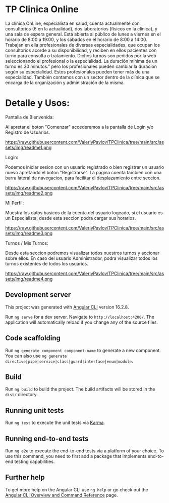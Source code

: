 # TP Clinica Online

La clínica OnLine, especialista en salud, cuenta actualmente con consultorios (6 en la actualidad),
dos laboratorios (físicos en la clínica), y una sala de espera general. Está abierta al público de lunes a
viernes en el horario de 8:00 a 19:00, y los sábados en el horario de 8:00 a 14:00.
Trabajan en ella profesionales de diversas especialidades, que ocupan los consultorios acorde a su
disponibilidad, y reciben en ellos pacientes con turno para consulta o tratamiento. Dichos turnos son
pedidos por la web seleccionando el profesional o la especialidad. La duración mínima de un turno es
30 minutos.” pero los profesionales pueden cambiar la duración según su especialidad. Estos
profesionales pueden tener más de una especialidad.
También contamos con un sector dentro de la clínica que se encarga de la organización y
administración de la misma.

# Detalle y Usos:

Pantalla de Bienvenida:

Al apretar el boton "Comenzar" accederemos a la pantalla de Login y/o Registro de Usuarios.

https://raw.githubusercontent.com/ValeriyPavlov/TPClinica/tree/main/src/assets/img/readme1.png

Login:

Podemos iniciar sesion con un usuario registrado o bien registrar un usuario nuevo apretando el boton "Registrarse".
La pagina cuenta tambien con una barra lateral de navegacion, para facilitar el desplazamiento entre seccion.

https://raw.githubusercontent.com/ValeriyPavlov/TPClinica/tree/main/src/assets/img/readme2.png

Mi Perfil:

Muestra los datos basicos de la cuenta del usuario logeado, si el usuario es un Especialista, desde esta seccion podra cargar sus horarios.

https://raw.githubusercontent.com/ValeriyPavlov/TPClinica/tree/main/src/assets/img/readme3.png

Turnos / Mis Turnos:

Desde esta seccion podremos visualizar todos nuestros turnos y accionar sobre ellos. En caso del usuario Administrador, podra visualizar todos los turnos existentes de todos los usuarios.

https://raw.githubusercontent.com/ValeriyPavlov/TPClinica/tree/main/src/assets/img/readme4.png






## Development server

This project was generated with [Angular CLI](https://github.com/angular/angular-cli) version 16.2.8.

Run `ng serve` for a dev server. Navigate to `http://localhost:4200/`. The application will automatically reload if you change any of the source files.

## Code scaffolding

Run `ng generate component component-name` to generate a new component. You can also use `ng generate directive|pipe|service|class|guard|interface|enum|module`.

## Build

Run `ng build` to build the project. The build artifacts will be stored in the `dist/` directory.

## Running unit tests

Run `ng test` to execute the unit tests via [Karma](https://karma-runner.github.io).

## Running end-to-end tests

Run `ng e2e` to execute the end-to-end tests via a platform of your choice. To use this command, you need to first add a package that implements end-to-end testing capabilities.

## Further help

To get more help on the Angular CLI use `ng help` or go check out the [Angular CLI Overview and Command Reference](https://angular.io/cli) page.
